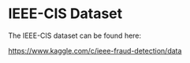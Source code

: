 # IEEE-CIS Dataset

The IEEE-CIS dataset can be found here:

https://www.kaggle.com/c/ieee-fraud-detection/data
